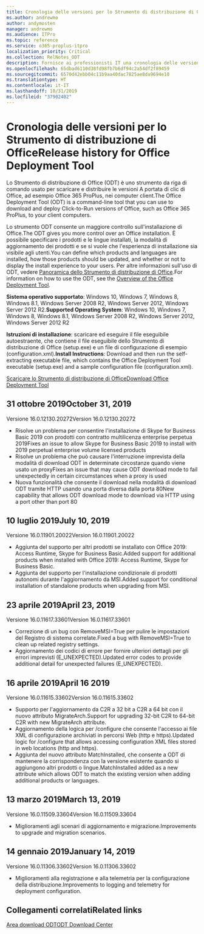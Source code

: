 ```yaml
---
title: Cronologia delle versioni per lo Strumento di distribuzione di Office (ODT)
ms.author: andrewmo
author: andymosten
manager: andrewmo
ms.audience: ITPro
ms.topic: reference
ms.service: o365-proplus-itpro
localization_priority: Critical
ms.collection: RelNotes_ODT
description: Fornisce ai professionisti IT una cronologia delle versioni per lo Strumento di distribuzione di Office (ODT)
ms.openlocfilehash: 65dbad6110d38fd98fb7b6df94c2a54df2f89459
ms.sourcegitcommit: 6570d42ebb04c11b9aa40dac7825ae8da9694e10
ms.translationtype: HT
ms.contentlocale: it-IT
ms.lasthandoff: 10/31/2019
ms.locfileid: "37902402"
---
```

# <a name="release-history-for-office-deployment-tool"></a><span data-ttu-id="30a0f-103">Cronologia delle versioni per lo Strumento di distribuzione di Office</span><span class="sxs-lookup"><span data-stu-id="30a0f-103">Release history for Office Deployment Tool</span></span>

<span data-ttu-id="30a0f-104">Lo Strumento di distribuzione di Office (ODT) è uno strumento da riga di comando usato per scaricare e distribuire le versioni A portata di clic di Office, ad esempio Office 365 ProPlus, nei computer client.</span><span class="sxs-lookup"><span data-stu-id="30a0f-104">The Office Deployment Tool (ODT) is a command-line tool that you can use to download and deploy Click-to-Run versions of Office, such as Office 365 ProPlus, to your client computers.</span></span> 


<span data-ttu-id="30a0f-105">Lo strumento ODT consente un maggiore controllo sull'installazione di Office.</span><span class="sxs-lookup"><span data-stu-id="30a0f-105">The ODT gives you more control over an Office installation.</span></span> <span data-ttu-id="30a0f-106">È possibile specificare i prodotti e le lingue installati, la modalità di aggiornamento dei prodotti e se si vuole che l'esperienza di installazione sia visibile agli utenti.</span><span class="sxs-lookup"><span data-stu-id="30a0f-106">You can define which products and languages are installed, how those products should be updated, and whether or not to display the install experience to your users.</span></span> <span data-ttu-id="30a0f-107">Per altre informazioni sull'uso di ODT, vedere [Panoramica dello Strumento di distribuzione di Office](https://docs.microsoft.com/it-IT/deployoffice/overview-of-the-office-2016-deployment-tool).</span><span class="sxs-lookup"><span data-stu-id="30a0f-107">For information on how to use the ODT, see the [Overview of the Office Deployment Tool](https://docs.microsoft.com/it-IT/deployoffice/overview-of-the-office-2016-deployment-tool).</span></span>

 <span data-ttu-id="30a0f-108">**Sistema operativo supportato**: Windows 10, Windows 7, Windows 8, Windows 8.1, Windows Server 2008 R2, Windows Server 2012, Windows Server 2012 R2.</span><span class="sxs-lookup"><span data-stu-id="30a0f-108">**Supported Operating System**: Windows 10, Windows 7, Windows 8, Windows 8.1, Windows Server 2008 R2, Windows Server 2012, Windows Server 2012 R2</span></span> 
 
 <span data-ttu-id="30a0f-109">**Istruzioni di installazione**: scaricare ed eseguire il file eseguibile autoestraente, che contiene il file eseguibile dello Strumento di distribuzione di Office (setup.exe) e un file di configurazione di esempio (configuration.xml).</span><span class="sxs-lookup"><span data-stu-id="30a0f-109">**Install Instructions**: Download and then run the self-extracting executable file, which contains the Office Deployment Tool executable (setup.exe) and a sample configuration file (configuration.xml).</span></span> 

[<span data-ttu-id="30a0f-110">Scaricare lo Strumento di distribuzione di Office</span><span class="sxs-lookup"><span data-stu-id="30a0f-110">Download Office Deployment Tool</span></span>](https://www.microsoft.com/en-us/download/confirmation.aspx?id=49117)


## <a name="october-31-2019"></a><span data-ttu-id="30a0f-111">31 ottobre 2019</span><span class="sxs-lookup"><span data-stu-id="30a0f-111">October 31, 2019</span></span>

<span data-ttu-id="30a0f-112">Versione 16.0.12130.20272</span><span class="sxs-lookup"><span data-stu-id="30a0f-112">Version 16.0.12130.20272</span></span>
- <span data-ttu-id="30a0f-113">Risolve un problema per consentire l'installazione di Skype for Business Basic 2019 con prodotti con contratto multilicenza enterprise perpetua 2019</span><span class="sxs-lookup"><span data-stu-id="30a0f-113">Fixes an issue to allow Skype for Business Basic 2019 to install with 2019 perpetual enterprise volume licensed products</span></span>
- <span data-ttu-id="30a0f-114">Risolve un problema che può causare l'interruzione imprevista della modalità di download ODT in determinate circostanze quando viene usato un proxy</span><span class="sxs-lookup"><span data-stu-id="30a0f-114">Fixes an issue that may cause ODT download mode to fail unexpectedly in certain circumstances when a proxy is used</span></span>
- <span data-ttu-id="30a0f-115">Nuova funzionalità che consente il download nella modalità di download ODT tramite HTTP usando una porta diversa dalla porta 80</span><span class="sxs-lookup"><span data-stu-id="30a0f-115">New capability that allows ODT download mode to download via HTTP using a port other than port 80</span></span>


## <a name="july-10-2019"></a><span data-ttu-id="30a0f-116">10 luglio 2019</span><span class="sxs-lookup"><span data-stu-id="30a0f-116">July 10, 2019</span></span>

<span data-ttu-id="30a0f-117">Versione 16.0.11901.20022</span><span class="sxs-lookup"><span data-stu-id="30a0f-117">Version 16.0.11901.20022</span></span>
- <span data-ttu-id="30a0f-118">Aggiunta del supporto per altri prodotti se installato con Office 2019: Access Runtime, Skype for Business Basic.</span><span class="sxs-lookup"><span data-stu-id="30a0f-118">Added support for additional products when installed with Office 2019: Access Runtime, Skype for Business Basic.</span></span>
- <span data-ttu-id="30a0f-119">Aggiunta del supporto per l'installazione condizionale di prodotti autonomi durante l'aggiornamento da MSI.</span><span class="sxs-lookup"><span data-stu-id="30a0f-119">Added support for conditional installation of standalone products when upgrading from MSI.</span></span>

## <a name="april-23-2019"></a><span data-ttu-id="30a0f-120">23 aprile 2019</span><span class="sxs-lookup"><span data-stu-id="30a0f-120">April 23, 2019</span></span>

<span data-ttu-id="30a0f-121">Versione 16.0.11617.33601</span><span class="sxs-lookup"><span data-stu-id="30a0f-121">Version 16.0.11617.33601</span></span>
- <span data-ttu-id="30a0f-122">Correzione di un bug con RemoveMSI=True per pulire le impostazioni del Registro di sistema correlate.</span><span class="sxs-lookup"><span data-stu-id="30a0f-122">Fixed a bug with RemoveMSI=True to clean up related registry settings.</span></span>
- <span data-ttu-id="30a0f-123">Aggiornamento dei codici di errore per fornire ulteriori dettagli per gli errori imprevisti (E_UNEXPECTED).</span><span class="sxs-lookup"><span data-stu-id="30a0f-123">Updated error codes to provide additional detail for unexpected failures (E_UNEXPECTED).</span></span>

## <a name="april-16-2019"></a><span data-ttu-id="30a0f-124">16 aprile 2019</span><span class="sxs-lookup"><span data-stu-id="30a0f-124">April 16 2019</span></span>

<span data-ttu-id="30a0f-125">Versione 16.0.11615.33602</span><span class="sxs-lookup"><span data-stu-id="30a0f-125">Version 16.0.11615.33602</span></span>
- <span data-ttu-id="30a0f-126">Supporto per l'aggiornamento da C2R a 32 bit a C2R a 64 bit con il nuovo attributo MigrateArch.</span><span class="sxs-lookup"><span data-stu-id="30a0f-126">Support for upgrading 32-bit C2R to 64-bit C2R with new MigrateArch attribute.</span></span>
- <span data-ttu-id="30a0f-127">Aggiornamento della logica per /configure che consente l'accesso ai file XML di configurazione archiviati in percorsi Web (http e https).</span><span class="sxs-lookup"><span data-stu-id="30a0f-127">Updated logic for /configure that allows accessing configuration XML files stored in web locations (http and https).</span></span>
- <span data-ttu-id="30a0f-128">Aggiunta del nuovo attributo MatchInstalled, che consente a ODT di mantenere la corrispondenza con la versione esistente quando si aggiungono altri prodotti o lingue.</span><span class="sxs-lookup"><span data-stu-id="30a0f-128">MatchInstalled added as a new attribute which allows ODT to match the existing version when adding additional products or languages.</span></span>

## <a name="march-13-2019"></a><span data-ttu-id="30a0f-129">13 marzo 2019</span><span class="sxs-lookup"><span data-stu-id="30a0f-129">March 13, 2019</span></span>

<span data-ttu-id="30a0f-130">Versione 16.0.11509.33604</span><span class="sxs-lookup"><span data-stu-id="30a0f-130">Version 16.0.11509.33604</span></span>
- <span data-ttu-id="30a0f-131">Miglioramenti agli scenari di aggiornamento e migrazione.</span><span class="sxs-lookup"><span data-stu-id="30a0f-131">Improvements to upgrade and migration scenarios.</span></span>

## <a name="january-14-2019"></a><span data-ttu-id="30a0f-132">14 gennaio 2019</span><span class="sxs-lookup"><span data-stu-id="30a0f-132">January 14, 2019</span></span>

<span data-ttu-id="30a0f-133">Versione 16.0.11306.33602</span><span class="sxs-lookup"><span data-stu-id="30a0f-133">Version 16.0.11306.33602</span></span>
- <span data-ttu-id="30a0f-134">Miglioramenti alla registrazione e alla telemetria per la configurazione della distribuzione.</span><span class="sxs-lookup"><span data-stu-id="30a0f-134">Improvements to logging and telemetry for deployment configuration.</span></span>


## <a name="related-links"></a><span data-ttu-id="30a0f-135">Collegamenti correlati</span><span class="sxs-lookup"><span data-stu-id="30a0f-135">Related links</span></span>

[<span data-ttu-id="30a0f-136">Area download ODT</span><span class="sxs-lookup"><span data-stu-id="30a0f-136">ODT Download Center</span></span>](https://www.microsoft.com/en-us/download/details.aspx?id=49117)